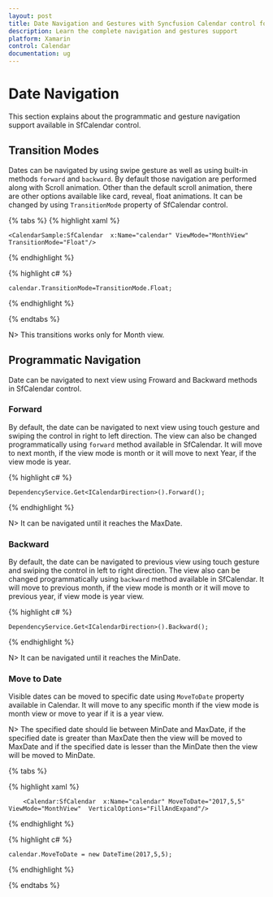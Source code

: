 ```yaml
---
layout: post
title: Date Navigation and Gestures with Syncfusion Calendar control for Xamarin.Forms
description: Learn the complete navigation and gestures support
platform: Xamarin
control: Calendar
documentation: ug
---
```


# Date Navigation

This section explains about the programmatic and gesture navigation support available in SfCalendar control.

## Transition Modes

Dates can be navigated by using swipe gesture as well as using built-in methods `forward` and `backward`. By default those navigation are performed along with Scroll animation. Other than the default scroll animation, there are other options available like card, reveal, float animations. It can be changed by using `TransitionMode` property of SfCalendar control.

{% tabs %}
{% highlight xaml %}

	<CalendarSample:SfCalendar  x:Name="calendar" ViewMode="MonthView" TransitionMode="Float"/>

{% endhighlight %}

{% highlight c# %}
	
	calendar.TransitionMode=TransitionMode.Float;
	
{% endhighlight %}

{% endtabs %}

N> This transitions works only for Month view.

## Programmatic Navigation

Date can be navigated to next view using Froward and Backward methods in SfCalendar control. 

### Forward

By default, the date can be navigated to next view using touch gesture and swiping the control in right to left direction. The view can also be changed programmatically using `forward` method available in SfCalendar. It will move to next month, if the view mode is month or it will move to next Year, if the view mode is year.


{% highlight c# %}

	DependencyService.Get<ICalendarDirection>().Forward();

{% endhighlight %}


N> It can be navigated until it reaches the MaxDate.

### Backward

By default, the date can be navigated to previous view using touch gesture and swiping the control in left to right direction. The view also can be changed programmatically using `backward` method available in SfCalendar. It will move to previous month, if the view mode is month or it will move to previous year, if view mode is year view.


{% highlight c# %}

	DependencyService.Get<ICalendarDirection>().Backward();

{% endhighlight %}


N> It can be navigated until it reaches the MinDate.

### Move to Date 

Visible dates can be moved to specific date using `MoveToDate` property available in Calendar. It will move to any specific month if the view mode is month view or move to year if it is a year view.

N>  The specified date should lie between MinDate and MaxDate, if the specified date is greater than MaxDate then the view will be moved to MaxDate and if the specified date is lesser than the MinDate then the view will be moved to MinDate.

{% tabs %}

{% highlight xaml %}

		<Calendar:SfCalendar  x:Name="calendar" MoveToDate="2017,5,5"  ViewMode="MonthView"  VerticalOptions="FillAndExpand"/>

{% endhighlight %}

{% highlight c# %}

	calendar.MoveToDate = new DateTime(2017,5,5);
	
{% endhighlight %}

{% endtabs %}
